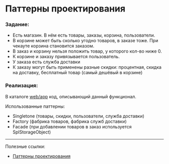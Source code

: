 # Паттерны проектирования

### Задание:

- Есть магазин. В нём есть товары, заказы, корзина, пользователи.
- В корзине может быть сколько угодно товаров, в заказе тоже. При чекауте корзина становится заказом.
- В заказ и корзину нельзя положить товар, у которого кол-во ниже 0.
- К корзине и заказу привязывается пользователь.
- У заказа есть служба доставки
- К заказу могут быть применены разные скидки: процентная, скидка на доставку, бесплатный товар (самый дешёвый в корзине)

### Реализация:

В каталоге [web/app](web/app) код, описывающий данный функционал.

Использованные паттерны:
- Singletone (товары, скидки, пользователи, служба доставки)
- Factory (фабрика товаров, фабрика служб доставки)
- Facade (при добавлении товаров в заказ используется SplStorageObject)

---
Полезные ссылки:
- [Паттерны проектирования](https://refactoring.guru/ru/design-patterns/php)

